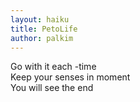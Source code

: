 ```yaml
---
layout: haiku
title: PetoLife
author: palkim
---
```


Go with it each -time <br>
Keep your senses in moment <br>
You will see the end <br>